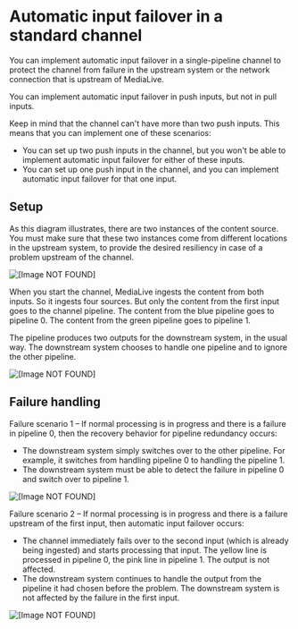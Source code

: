 # Automatic input failover in a standard channel<a name="aif-standard-pipeline-how"></a>

You can implement automatic input failover in a single\-pipeline channel to protect the channel from failure in the upstream system or the network connection that is upstream of MediaLive\. 

You can implement automatic input failover in push inputs, but not in pull inputs\. 

Keep in mind that the channel can't have more than two push inputs\. This means that you can implement one of these scenarios:
+ You can set up two push inputs in the channel, but you won't be able to implement automatic input failover for either of these inputs\.
+ You can set up one push input in the channel, and you can implement automatic input failover for that one input\.

## Setup<a name="aif-standard-setup"></a>

As this diagram illustrates, there are two instances of the content source\. You must make sure that these two instances come from different locations in the upstream system, to provide the desired resiliency in case of a problem upstream of the channel\. 

![\[Image NOT FOUND\]](http://docs.aws.amazon.com/medialive/latest/ug/images/aif-standard-setup.png)

When you start the channel, MediaLive ingests the content from both inputs\. So it ingests four sources\. But only the content from the first input goes to the channel pipeline\. The content from the blue pipeline goes to pipeline 0\. The content from the green pipeline goes to pipeline 1\. 

The pipeline produces two outputs for the downstream system, in the usual way\. The downstream system chooses to handle one pipeline and to ignore the other pipeline\.

![\[Image NOT FOUND\]](http://docs.aws.amazon.com/medialive/latest/ug/images/aif-standard-beforefailure.png)

## Failure handling<a name="aif-standard-failure-handling"></a>

Failure scenario 1 – If normal processing is in progress and there is a failure in pipeline 0, then the recovery behavior for pipeline redundancy occurs:
+ The downstream system simply switches over to the other pipeline\. For example, it switches from handling pipeline 0 to handling the pipeline 1\.
+ The downstream system must be able to detect the failure in pipeline 0 and switch over to pipeline 1\.

![\[Image NOT FOUND\]](http://docs.aws.amazon.com/medialive/latest/ug/images/aif-standard-pipeline-failure.png)

Failure scenario 2 – If normal processing is in progress and there is a failure upstream of the first input, then automatic input failover occurs:
+ The channel immediately fails over to the second input \(which is already being ingested\) and starts processing that input\. The yellow line is processed in pipeline 0, the pink line in pipeline 1\. The output is not affected\. 
+ The downstream system continues to handle the output from the pipeline it had chosen before the problem\. The downstream system is not affected by the failure in the first input\. 

![\[Image NOT FOUND\]](http://docs.aws.amazon.com/medialive/latest/ug/images/aif-standard-input-failure.png)